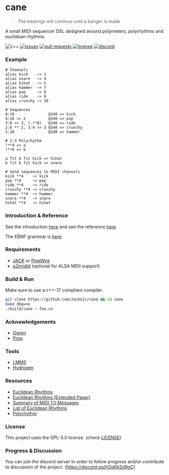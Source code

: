 # cane
> The beatings will continue until a banger is made

A small MIDI sequencer DSL designed around polymeters, polyrhythms
and euclidean rhythms.

![c++](https://img.shields.io/badge/c%2B%2B-17-blue.svg?style=flat)
[![issues](https://img.shields.io/github/issues/Jackojc/cane.svg?style=flat)](https://github.com/Jackojc/cane/issues)
[![pull requests](https://img.shields.io/github/issues-pr/Jackojc/cane?style=flat)](https://github.com/Jackojc/cane/pulls)
[![license](https://img.shields.io/github/license/Jackojc/cane.svg?style=flat)](./LICENSE)
[![discord](https://img.shields.io/discord/537732103765229590.svg?label=discord&style=flat)](https://discord.gg/H2qKkSd9gC)

### Example
```
# Channels
alias kick    ~> 1
alias snare   ~> 4
alias hihat   ~> 5
alias hammer  ~> 7
alias pop     ~> 8
alias ride    ~> 9
alias crunchy ~> 10

# Sequences
8:16               @240 => kick
4:16 >> 2          @240 => pop
3:8 >> 3, (.**8)   @240 => ride
2:6 ** 2, 3:4 >> 3 @240 => crunchy
2:16               @240 => hammer

# 2:3 Polyrhythm
!**4 => a
!**6 => b

a fit b fit kick => hihat
b fit b fit kick => snare

# Send sequences to MIDI channels
kick **4    ~> kick
pop **4     ~> pop
ride **4    ~> ride
crunchy **4 ~> crunchy
hammer **4  ~> hammer
snare **4   ~> snare
hihat **4   ~> hihat
```

### Introduction & Reference
See the introduction [here](doc/intro.md)
and see the reference [here](doc/ref.md).

The EBNF grammar is [here](doc/syntax.ebnf).

### Requirements
- [JACK](https://jackaudio.org/) _or_ [PipeWire](https://pipewire.org/)
- [a2jmidid](https://github.com/jackaudio/a2jmidid) (optional for ALSA MIDI support)

### Build & Run
Make sure to use a c++-17 compliant compiler.
```sh
git clone https://github.com/Jackojc/cane && cd sane
make dbg=no
./build/cane < foo.cn
```

### Acknowledgements
- [Gwion](https://github.com/Gwion/Gwion)
- [Prop](https://pbat.ch/proj/prop.html)

### Tools
- [LMMS](https://lmms.io/)
- [Hydrogen](http://hydrogen-music.org/)

### Resources
- [Euclidean Rhythms](http://cgm.cs.mcgill.ca/~godfried/publications/banff.pdf)
- [Euclidean Rhythms (Extended Paper)](http://cgm.cs.mcgill.ca/~godfried/publications/banff-extended.pdf)
- [Summary of MIDI 1.0 Messages](https://www.midi.org/specifications-old/item/table-1-summary-of-midi-message)
- [List of Euclidean Rhythms](http://www.iniitu.net/Euclidian_Erd%C3%B6s_Deep_Aksak_rhythms.html)
- [Polyrhythm](https://en.wikipedia.org/wiki/Polyrhythm)

### License
This project uses the GPL-3.0 license. (check [LICENSE](LICENSE))

### Progress & Discussion
You can join the discord server in order to follow progress and/or contribute to discussion of the project. (https://discord.gg/H2qKkSd9gC)
